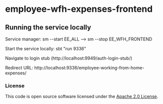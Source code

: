
# employee-wfh-expenses-frontend

## Running the service locally

Service manager: sm --start EE_ALL --> sm --stop EE_WFH_FRONTEND

Start the service locally: sbt "run 9336"

Navigate to login stub (http://localhost:9949/auth-login-stub/) 

Redirect URL: http://localhost:9336/employee-working-from-home-expenses/

### License

This code is open source software licensed under the [Apache 2.0 License]("http://www.apache.org/licenses/LICENSE-2.0.html").
